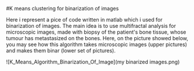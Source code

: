 #K means clustering for binarization of images

<div>
Here i represent a pice of code written in matlab which i used for binarization of images. The main idea is to use multifractal analysis for microscopic images, made with biopsy of the patient's bone tissue, whose tumour has metastasized on the bones. Here, on the picture showed below, you may see how this algorithm takes microscopic images (upper pictures) and makes them binar (lower set of pictures).
</div>

![K_Means_Algorithm_Binarization_Of_Image](my binarized images.png)
